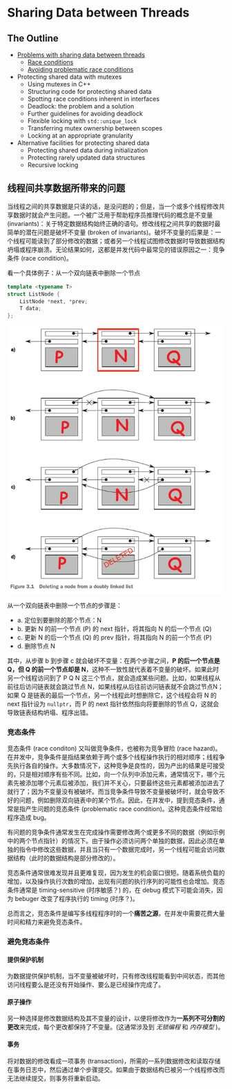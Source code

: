 # Sharing Data between Threads
## The Outline
- [Problems with sharing data between threads](#线程间共享数据所带来的问题)
    - [Race conditions](#竞态条件)
    - [Avoiding problematic race conditions](#避免竞态条件)
- Protecting shared data with mutexes
    - Using mutexes in C++
    - Structuring code for protecting shared data
    - Spotting race conditions inherent in interfaces
    - Deadlock: the problem and a solution
    - Further guidelines for avoiding deadlock
    - Flexible locking with `std::unique_lock`
    - Transferring mutex ownership between scopes
    - Locking at an appropriate granularity
- Alternative facilities for protecting shared data
    - Protecting shared data during initialization
    - Protecting rarely updated data structures
    - Recursive locking

## 线程间共享数据所带来的问题
当线程之间的共享数据是只读的话，是没问题的；但是，当一个或多个线程修改共享数据时就会产生问题。一个被广泛用于帮助程序员推理代码的概念是不变量 (invariants)：关于特定数据结构始终正确的语句。修改线程之间共享的数据时最简单的潜在问题是破坏不变量 (broken of invariants)。破坏不变量的后果是：一个线程可能读到了部分修改的数据；或者另一个线程试图修改数据时导致数据结构坍塌或程序崩溃。无论结果如何，这都是并发代码中最常见的错误原因之一：竞争条件 (race condition)。

看一个具体例子：从一个双向链表中删除一个节点

```cpp
template <typename T>
struct ListNode {
    ListNode *next, *prev;
    T data;
};
```

![deleting a node from a doubly linked list](../imgs/fig-3.1-deleting_a_node_from_a_doubly_linked_list.png)

从一个双向链表中删除一个节点的步骤是：
- a. 定位到要删除的那个节点：N
- b. 更新 N 的前一个节点 (P) 的 next 指针，将其指向 N 的后一个节点 (Q)
- c. 更新 N 的后一个节点 (Q) 的 prev 指针，将其指向 N 的前一个节点 (P)
- d. 删除节点 N

其中，从步骤 b 到步骤 c 就会破坏不变量：在两个步骤之间，**P 的后一个节点是 Q，但 Q 的前一个节点却是 N**，这种不一致性就代表着不变量的破坏。如果此时另一个线程访问到了 P Q N 这三个节点，就会造成某些问题。比如，如果线程从前往后访问链表就会跳过节点 N，如果线程从后往前访问链表就不会跳过节点N；如果 Q 是链表的最后一个节点，另一个线程此时想删除它，这个线程会将 N 的 next 指针设为 `nullptr`，而 P 的 next 指针依然指向将要删除的节点 Q，这就会导致链表结构坍塌、程序出错。

### 竞态条件
竞态条件 (race conditon) 又叫做竞争条件，也被称为竞争冒险 (race hazard)。在并发中，竞争条件是指结果依赖于两个或多个线程操作执行的相对顺序；线程争先执行各自的操作。大多数情况下，这种竞争是良性的，因为产出的结果是可接受的，只是相对顺序有些不同。比如，向一个队列中添加元素，通常情况下，哪个元素先被添加哪个元素后被添加，我们并不关心，只要最终这些元素都被添加进去了就行了；因为不变量没有被破坏。而当竞争条件导致不变量被破坏时，就会导致不好的问题，例如删除双向链表中的某个节点。因此，在并发中，提到竞态条件，通常是指产生问题的竞态条件 (problematic race condition)。这种竞态条件经常给程序造成 bug。

有问题的竞争条件通常发生在完成操作需要修改两个或更多不同的数据（例如示例中的两个节点指针）的情况下。由于操作必须访问两个单独的数据，因此必须在单独的指令中修改这些数据，并且当只有一个数据完成时，另一个线程可能会访问数据结构（此时的数据结构是部分修改的）。

竞态条件通常很难发现并且更难复现，因为发生的机会窗口很短。随着系统负载的增加，以及操作执行次数的增加，出现有问题的执行序列的可能性也会增加。竞态条件通常是 timing-sensitive (时序敏感？) 的，在 debug 模式下可能会消失，因为 bebuger 改变了程序执行的 timing (时序？)。

总而言之，竞态条件是编写多线程程序时的一个**痛苦之源**，在并发中需要花费大量时间和精力来避免竞态条件。

### 避免竞态条件
#### 提供保护机制
为数据提供保护机制，当不变量被破坏时，只有修改线程能看到中间状态，而其他访问线程要么是还没有开始操作、要么是已经操作完成了。

#### 原子操作
另一种选择是修改数据结构及其不变量的设计，以便将修改作为**一系列不可分割的更改**来完成，每个更改都保持了不变量。(这通常涉及到 *无锁编程* 和 *内存模型* )。

#### 事务
将对数据的修改看成一项事务 (transaction)，所需的一系列数据修改和读取存储在事务日志中，然后通过单个步骤提交。如果由于数据结构已被另一个线程修改而无法继续提交，则事务将重新启动。